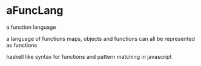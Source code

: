 # aFuncLang
a function language

a language of functions
maps, objects and functions can all be represented as functions

haskell like syntax for functions and pattern matching in javascript
